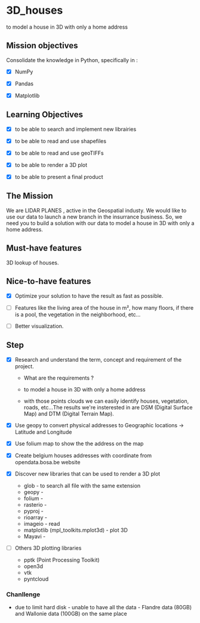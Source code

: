 # 3D_houses

to model a house in 3D with only a home address

## Mission objectives

Consolidate the knowledge in Python, specifically in :

- [X] NumPy
- [X] Pandas
- [X] Matplotlib


## Learning Objectives

- [X] to be able to search and implement new librairies
- [X] to be able to read and use shapefiles
- [X] to be able to read and use geoTIFFs
- [X] to be able to render a 3D plot
- [X] to be able to present a final product


## The Mission

We are LIDAR PLANES , active in the Geospatial industy. We would like to use our data to launch a new branch in the insurrance business. So, we need you to build a solution with our data to model a house in 3D with only a home address.


## Must-have features

3D lookup of houses.


## Nice-to-have features

- [X] Optimize your solution to have the result as fast as possible.
- [ ] Features like the living area of the house in m², how many floors, if there is a pool, the vegetation in the neighborhood, etc...
- [ ] Better visualization.


## Step

- [X] Research and understand the term, concept and requirement of the project.

	* What are the requirements ?

	- to model a house in 3D with only a home address

	- with those points clouds we can easily identify houses, vegetation, roads, etc...The results we're insterested in are DSM (Digital Surface Map) and DTM (Digital Terrain Map).

- [X] Use geopy to convert physical addresses to Geographic locations → Latitude and Longitude

- [X] Use folium map to show the the address on the map 

- [X] Create belgium houses addresses with coordinate from opendata.bosa.be website 

- [X] Discover new libraries that can be used to render a 3D plot

	* glob - to search all file with the same extension
	* geopy - 
	* folium - 
	* rasterio -  
	* pyproj - 
	* rioarray - 
	* imageio - read
	* matplotlib (mpl_toolkits.mplot3d) - plot 3D
	* Mayavi - 
	
- [ ] Others 3D plotting libraries 
	* pptk (Point Processing Toolkit)
	* open3d
	* vtk
	* pyntcloud


### Chanllenge

* due to limit hard disk - unable to have all the data - Flandre data (80GB) and Wallonie data (100GB) on the same place
 
